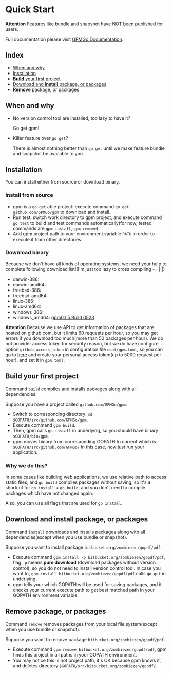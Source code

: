 # Quick Start

**Attention** Features like bundle and snapshot have NOT been published for users.

Full documentation please visit [GPMGo Documentation]().

## Index

- [When and why](#when-and-why)
- [Installation](#installation)
- [ **Build** your first project](#build-your-first-project)
- [ Download and **install** package, or packages](#download-and-install-package,-or-packages)
- [ **Remove** package, or packages](#remove-package,-or-packages)

## When and why

- No version control tool are installed, too lazy to have it? 
	
	Go get gpm!

- Killer feature over `go get`? 

	There is almost nothing better than `go get` until we make feature bundle and snapshot be available to you.

	

## Installation

You can install either from source or download binary. 

### Install from source

- gpm is a `go get` able project: execute command `go get github.com/GPMGo/gpm` to download and install.
- Run test: switch work directory to gpm project, and execute command `go test` to build and test commands automatically(for now, tested commands are `gpm install`, `gpm remove`).
- Add gpm project path to your environment variable `PATH` in order to execute it from other directories.

### Download binary

Because we don't have all kinds of operating systems, we need your help to complete following download list!(I'm just too lazy to cross compiling -_-|||)

- darwin-386:
- darwin-amd64:
- freebsd-386:
- freebsd-amd64:
- linux-386:
- linux-amd64:
- windows_386:
- windows_amd64: [gpm0.1.5 Build 0523](https://docs.google.com/file/d/0B2GBHFyTK2N8Y241eUlKd01Ia1U/edit?usp=sharing)

**Attention** Because we use API to get information of packages that are hosted on github.com, but it limits 60 requests per hour, so you may get errors if you download too much(more than 50 packages per hour). We do not provider access token for security reason, but we do have configure option `github_access_token` in configuration file `conf/gpm.toml`, so you can go to [here](https://github.com/settings/applications) and create your personal access token(up to 5000 request per hour), and set it in `gpm.toml`.

## Build your first project

Command `build` compiles and installs packages along with all dependencies.

Suppose you have a project called `github.com/GPMGo/gpm`.

- Switch to corresponding directory: `cd $GOPATH/src/github.com/GPMGo/gpm`.
- Execute command `gpm build`.
- Then, gpm calls `go install` in underlying, so you should have binary `$GOPATH/bin/gpm`.
- gpm moves binary from corresponding GOPATH to current which is `$GOPATH/src/github.com/GPMGo/` in this case, now just run your application.

### Why we do this?

In some cases like building web applications, we use relative path to access static files, and `go build` compiles packages without saving, so it's a shortcut for `go install` + `go build`, and you don't need to compile packages which have not changed again.

Also, you can use all flags that are used for `go install`.

## Download and install package, or packages

Command `install` downloads and installs packages along with all dependencies(except when you use bundle or snapshot).

Suppose you want to install package `bitbucket.org/zombiezen/gopdf/pdf`.

- Execute command `gpm install -p bitbucket.org/zombiezen/gopdf/pdf`, flag `-p` means **pure download** (download packages without version control), so you do not need to install version control tool. In case you want to, `gpm install bitbucket.org/zombiezen/gopdf/pdf` calls `go get` in underlying.
- gpm tells your which GOPATH will be used for saving packages, and it checks your current execute path to get best matched path in your GOPATH environment variable.

## Remove package, or packages

Command `remove` removes packages from your local file system(except when you use bundle or snapshot).

Suppose you want to remove package `bitbucket.org/zombiezen/gopdf/pdf`.

- Execute command `gpm remove bitbucket.org/zombiezen/gopdf/pdf`, gpm finds this project in all paths in your GOPATH environment.
- You may notice this is not project path, it's OK because gpm knows it, and deletes directory `$GOPATH/src/bitbucket.org/zombiezen/gopdf/`.